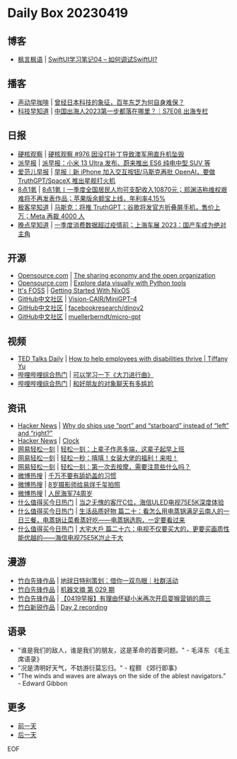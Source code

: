 # Daily Box 20230419

## 博客
- [枫言枫语](https://justinyan.me/) | [SwiftUI学习笔记04 – 如何调试SwiftUI?](https://justinyan.me/post/5678)

## 播客
- [声动早咖啡](https://sheng-espresso.fireside.fm/) | [曾经日本科技的象征，百年东芝为何自身难保？](https://sheng-espresso.fireside.fm/251)
- [科技早知道](https://guiguzaozhidao.fireside.fm/) | [中国出海人2023第一步都落在哪里？｜S7E08 出海专栏](https://guiguzaozhidao.fireside.fm/20220159)

## 日报
- [硬核观察](https://linux.cn/news/express/) | [硬核观察 #976 因没打补丁导致澳军用直升机坠毁](https://linux.cn/article-15737-1.html?utm_source=rss&utm_medium=rss)
- [派早报](https://sspai.com/tag/%E6%B4%BE%E6%97%A9%E6%8A%A5) | [派早报：小米 13 Ultra 发布、蔚来推出 ES6 纯电中型 SUV 等](https://sspai.com/post/79369)
- [爱范儿早报](https://www.ifanr.com/category/ifanrnews) | [早报｜新 iPhone 加入交互按钮/马斯克再批 OpenAI，要做 TruthGPT/SpaceX 推出星舰打火机](https://www.ifanr.com/1543726)
- [8点1氪](https://36kr.com/user/5652071) | [8点1氪丨一季度全国居民人均可支配收入10870元；郑渊洁称维权艰难将不再发表作品；苹果版余额宝上线，年利率4.15%](https://36kr.com/p/2221537057816961)
- [极客早知道](https://www.geekpark.net/column/74) | [马斯克：将推 TruthGPT；谷歌将发官方折叠屏手机，售价上万；Meta 再裁 4000 人](https://www.geekpark.net/news/317766)
- [晚点早知道](https://www.latepost.com/news/index?proma=3) | [一季度消费数据超过疫情前；上海车展 2023：国产车成为绝对主角](https://www.latepost.com/news/dj_detail?id=1607)

## 开源
- [Opensource.com](https://opensource.com/) | [The sharing economy and the open organization](https://opensource.com/article/23/4/sharing-economy-open-organization)
- [Opensource.com](https://opensource.com/) | [Explore data visually with Python tools](https://opensource.com/article/23/4/data-visualization-pygwalker-jupyter-notebook)
- [It's FOSS](https://itsfoss.com/) | [Getting Started With NixOS](https://itsfoss.com/nixos-tutorials/)
- [GitHub中文社区](https://www.githubs.cn/trending) | [Vision-CAIR/MiniGPT-4](https://github.com/Vision-CAIR/MiniGPT-4)
- [GitHub中文社区](https://www.githubs.cn/trending) | [facebookresearch/dinov2](https://github.com/facebookresearch/dinov2)
- [GitHub中文社区](https://www.githubs.cn/trending) | [muellerberndt/micro-gpt](https://github.com/muellerberndt/micro-gpt)

## 视频
- [TED Talks Daily](https://www.ted.com/talks) | [How to help employees with disabilities thrive  | Tiffany Yu](https://www.ted.com/talks/tiffany_yu_how_to_help_employees_with_disabilities_thrive?rss)
- [哔哩哔哩综合热门](https://www.bilibili.com/v/popular/all/) | [可以学习一下《大刀进行曲》](https://b23.tv/BV13v4y1E74H)
- [哔哩哔哩综合热门](https://www.bilibili.com/v/popular/all/) | [和好朋友的对象聊天有多尴尬](https://b23.tv/BV1tL411v7tv)

## 资讯
- [Hacker News](https://news.ycombinator.com/front) | [Why do ships use “port” and “starboard” instead of “left” and “right?”](https://news.ycombinator.com/item?id=35620924)
- [Hacker News](https://news.ycombinator.com/front) | [Clock](https://news.ycombinator.com/item?id=35620291)
- [网易轻松一刻](https://m.163.com/touch/exclusive/sub/qsyk) | [轻松一刻：上辈子作恶多端，这辈子起早上班](https://3g.163.com/news/article/I2NDVH5P000181BR.html)
- [网易轻松一刻](https://m.163.com/touch/exclusive/sub/qsyk) | [轻松一秒：嘻嘻！女装大佬的福利！来啦！](https://3g.163.com/news/article/I2N90UN2000181BT.html)
- [网易轻松一刻](https://m.163.com/touch/exclusive/sub/qsyk) | [轻松一刻：第一次去按摩，需要注意些什么吗？](https://3g.163.com/news/article/I2L5047I000181BR.html)
- [微博热搜](https://weibo.com/newlogin?tabtype=search) | [千万不要有舔奶盖的习惯](https://s.weibo.com/weibo?q=%23千万不要有舔奶盖的习惯%23)
- [微博热搜](https://weibo.com/newlogin?tabtype=search) | [8岁摄影师给易烊千玺拍照](https://s.weibo.com/weibo?q=%238岁摄影师给易烊千玺拍照%23)
- [微博热搜](https://weibo.com/newlogin?tabtype=search) | [人民海军74周岁](https://s.weibo.com/weibo?q=%23人民海军74周岁%23)
- [什么值得买今日热门](https://post.smzdm.com/hot_1/) | [当之无愧的客厅C位，海信ULED电视75E5K深度体验](https://post.smzdm.com/p/arqzkg47/)
- [什么值得买今日热门](https://post.smzdm.com/hot_1/) | [生活品质好物 篇二十：看怎么用电蒸锅满足云南人的一日三餐，电蒸锅让菜肴蒸好吃——电蒸锅选购，一定要看过来](https://post.smzdm.com/p/all0wqlo/)
- [什么值得买今日热门](https://post.smzdm.com/hot_1/) | [大宅大戶 篇二十六：电视不仅要买大的，更要买画质性能优越的——海信电视75E5K岂止于大](https://post.smzdm.com/p/a30l53g7/)

## 漫游
- [竹白先锋作品](https://www.zhubai.wiki/) | [地球日特别策划：借你一双鸟眼｜社群活动](https://open.zhubai.wiki/a/l/t/z/pl/shengfm/2260441763284078592)
- [竹白先锋作品](https://www.zhubai.wiki/) | [机器文摘 第 029 期](https://open.zhubai.wiki/a/l/t/z/pl/niupitools/2260303869231833088)
- [竹白先锋作品](https://www.zhubai.wiki/) | [【0419早报】有理由怀疑小米再次开启耍猴营销的周三](https://open.zhubai.wiki/a/l/t/z/pl/oracle/2260277739439910912)
- [竹白新锐作品](https://www.zhubai.wiki/) | [Day 2 recording](https://open.zhubai.wiki/a/l/t/z/pl/camelandlion/2260403208613134336)

## 语录
- "谁是我们的敌人，谁是我们的朋友，这是革命的首要问题。" - 毛泽东 《毛主席语录》
- "况是清明好天气，不妨游衍莫忘归。" - 程颢 《郊行即事》
- "The winds and waves are always on the side of the ablest navigators." - Edward Gibbon

## 更多
- [前一天](daily-box-20230418.md)
- [后一天](daily-box-20230420.md)

EOF